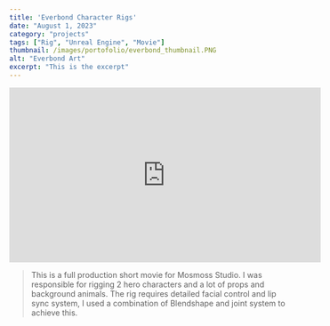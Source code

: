 ```yaml
--- 
title: 'Everbond Character Rigs'
date: "August 1, 2023"
category: "projects"
tags: ["Rig", "Unreal Engine", "Movie"]
thumbnail: /images/portofolio/everbond_thumbnail.PNG
alt: "Everbond Art"
excerpt: "This is the excerpt"
---
```


<iframe width="560" height="315" src="https://www.youtube.com/embed/HrYZbxO3Jso?si=X5nHofKcIqAFlQY4&amp;clip=UgkxrvUdgfmXZgCwjD5qcA-MMoHztiTXU7FG&amp;clipt=EIeABBiFwQY" title="YouTube video player" frameborder="0" allow="accelerometer; autoplay; clipboard-write; encrypted-media; gyroscope; picture-in-picture; web-share" referrerPolicy="strict-origin-when-cross-origin" allowfullscreen></iframe>

> This is a full production short movie for Mosmoss Studio. I was responsible for rigging 2 hero characters and a lot of props and background animals. The rig requires detailed facial control and lip sync system, I used a combination of Blendshape and joint system to achieve this.